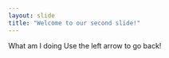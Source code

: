 ```yaml
---
layout: slide
title: "Welcome to our second slide!"
---
```

What am I doing
Use the left arrow to go back!
